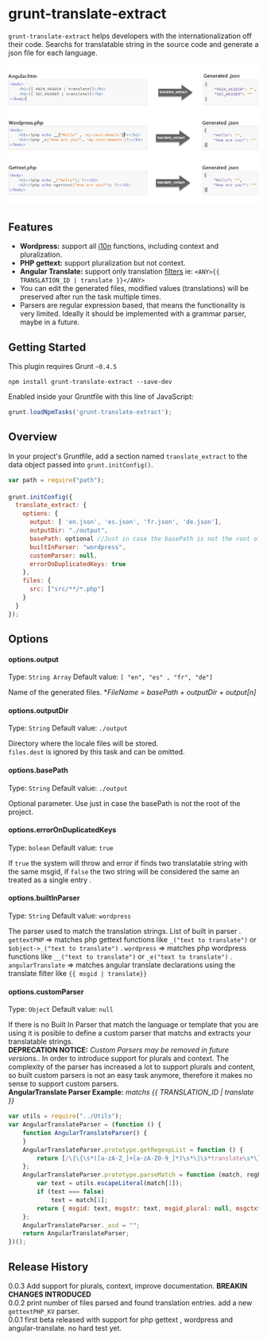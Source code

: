 # grunt-translate-extract

`grunt-translate-extract` helps developers with the internationalization off their code. 
Searchs for translatable string in the source code and generate a json file for each language.


![code generation](https://raw.githubusercontent.com/M-jerez/grunt-translate-extract/master/docs/intro.png)


## Features
- **Wordpress:** support all [i10n](https://codex.wordpress.org/L10n) functions, including context and pluralization.
- **PHP gettext:** support pluralization but not context.
- **Angular Translate:** support only translation  [filters](http://angular-translate.github.io/docs/#/guide/04_using-translate-filter) ie: `<ANY>{{ TRANSLATION_ID | translate }}</ANY>`
- You can edit the generated files, modified values (translations) will be preserved after run the task multiple times.
- Parsers are regular expression based, that means the functionality is very limited. 
Ideally it should be implemented with a grammar parser, maybe in a future.


## Getting Started
This plugin requires Grunt `~0.4.5`

```shell
npm install grunt-translate-extract --save-dev
```
Enabled inside your Gruntfile with this line of JavaScript:

```js
grunt.loadNpmTasks('grunt-translate-extract');
```



## Overview
In your project's Gruntfile, add a section named `translate_extract` to the data object passed into `grunt.initConfig()`.

```js
var path = require("path");

grunt.initConfig({
  translate_extract: {
    options: {
      output: [ 'en.json', 'es.json', 'fr.json', 'de.json'],
      outputDir: "./output",
      basePath: optional //Just in case the basePath is not the root of the project.
      builtInParser: "wordpress",
      customParser: null,
      errorOnDuplicatedKeys: true
    },
    files: {
      src: ["src/**/*.php"]
    }
  }
});
```

## Options

#### options.output
Type: `String Array`
Default value: `[ "en", "es" , "fr", "de"]`

Name of the generated files.  **FileName = *basePath + outputDir + output[n]**

#### options.outputDir
Type: `String`
Default value: `./output`

Directory where the locale files will be stored.   
`files.dest` is ignored by this task and can be omitted.


#### options.basePath
Type: `String`
Default value: `./output`

Optional parameter. Use just in case the basePath is not the root of the project.

#### options.errorOnDuplicatedKeys
Type: `bolean`
Default value: `true`

If `true` the system will throw and error if finds two translatable string with the same msgid, if `false`
the two string will be considered the same an treated as a single entry .

#### options.builtInParser
Type: `String`
Default value: `wordpress`

The parser used to match the translation strings.
List of built in parser
 . `gettextPHP` => matches php gettext functions like `_("text to translate")` or `$object->_("text to translate")`
 . `wordpress` => matches php wordpress functions like `__("text to translate")` or `_e("text to translate")`
 . `angularTranslate` => matches angular translate declarations using the translate filter like `{{ msgid | translate}}`

#### options.customParser
Type: `Object`
Default value: `null`

If there is no Built In Parser that match the language or template that you are using it is posible to define a custom
parser that matchs and extracts your translatable strings.   
**DEPRECATION NOTICE:** *Custom Parsers may be removed in future versions.*. In order to introduce support for plurals 
and context. The complexity of the parser has increased a lot to support plurals and content, so built custom parsers 
is not an easy task anymore, therefore it makes no sense to support custom parsers.   
**AngularTranslate Parser Example:** *matchs <ANY>{{ TRANSLATION_ID | translate }}</ANY>*   
```js
var utils = require("../Utils");
var AngularTranslateParser = (function () {
    function AngularTranslateParser() {
    }
    AngularTranslateParser.prototype.getRegexpList = function () {
        return [/\{\{\s*([a-zA-Z_]+[a-zA-Z0-9_]*)\s*\|\s*translate\s*\}\}/g];
    };
    AngularTranslateParser.prototype.parseMatch = function (match, regExp) {
        var text = utils.escapeLiteral(match[1]);
        if (text === false)
            text = match[1];
        return { msgid: text, msgstr: text, msgid_plural: null, msgctxt: null, line: null };
    };
    AngularTranslateParser._asd = "";
    return AngularTranslateParser;
})();
```



## Release History
0.0.3 Add support for plurals, context, improve documentation. **BREAKIN CHANGES INTRODUCED**   
0.0.2 print number of files parsed and found translation entries. add a new `gettextPHP_KV` parser.   
0.0.1 first beta released with support for php gettext , wordpress and angular-translate. no hard test yet.  
